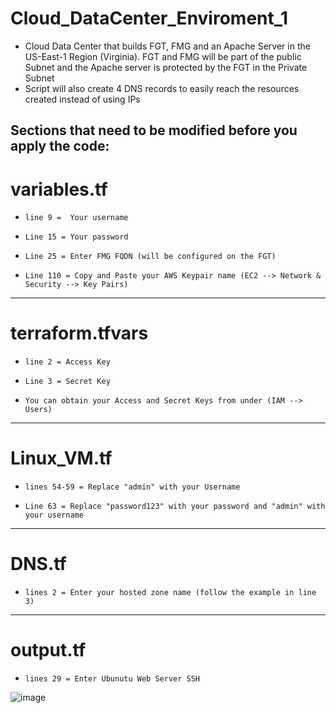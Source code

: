# Cloud_DataCenter_Enviroment_1
- Cloud Data Center that builds FGT, FMG and an Apache Server in the US-East-1 Region (Virginia). FGT and FMG will be part of the public Subnet and the Apache server is protected by the FGT in the Private Subnet
- Script will also create 4 DNS records to easily reach the resources created instead of using IPs 


## Sections that need to be modified before you apply the code:

# variables.tf
-     line 9 =  Your username
-     Line 15 = Your password
-     Line 25 = Enter FMG FQDN (will be configured on the FGT)
-     Line 110 = Copy and Paste your AWS Keypair name (EC2 --> Network & Security --> Key Pairs)
    
-----------------

# terraform.tfvars
-     line 2 = Access Key
-     Line 3 = Secret Key
-     You can obtain your Access and Secret Keys from under (IAM --> Users) 
    
-----------------

# Linux_VM.tf
-     lines 54-59 = Replace "admin" with your Username
-     Line 63 = Replace "password123" with your password and "admin" with your username
    
-----------------

# DNS.tf
-     lines 2 = Enter your hosted zone name (follow the example in line 3)
    
-----------------

# output.tf
-     lines 29 = Enter Ubunutu Web Server SSH 


![image](https://user-images.githubusercontent.com/82145296/116725620-267d0d80-a9b0-11eb-8175-2e28086babd4.png)
